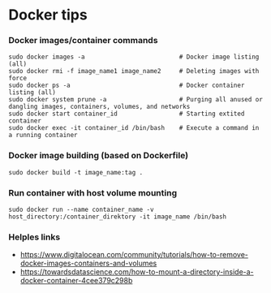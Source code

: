 Docker tips
=====

### Docker images/container commands

```
sudo docker images -a                          # Docker image listing (all)
sudo docker rmi -f image_name1 image_name2     # Deleting images with force
sudo docker ps -a                              # Docker container listing (all)
sudo docker system prune -a                    # Purging all anused or dangling images, containers, volumes, and networks
sudo docker start container_id                 # Starting extited container
sudo docker exec -it container_id /bin/bash    # Execute a command in a running container
```

### Docker image building (based on Dockerfile)

```
sudo docker build -t image_name:tag . 
```

### Run container with host volume mounting

```
sudo docker run --name container_name -v host_directory:/container_direktory -it image_name /bin/bash
```

### Helples links

* <https://www.digitalocean.com/community/tutorials/how-to-remove-docker-images-containers-and-volumes>
* <https://towardsdatascience.com/how-to-mount-a-directory-inside-a-docker-container-4cee379c298b>
